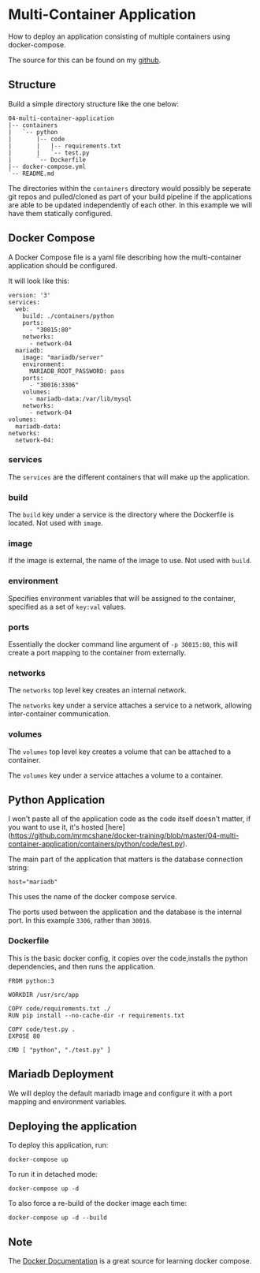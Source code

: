 # Multi-Container Application

How to deploy an application consisting of multiple containers using docker-compose.

The source for this can be found on my [github](https://github.com/mrmcshane/docker-training/tree/master/04-multi-container-application).

## Structure

Build a simple directory structure like the one below:

```
04-multi-container-application
|-- containers
|   `-- python
|       |-- code
|       |   |-- requirements.txt
|       |   `-- test.py
|       `-- Dockerfile
|-- docker-compose.yml
`-- README.md
```

The directories within the `containers` directory would possibly be seperate git repos and pulled/cloned as part of your build pipeline if the applications are able to be updated independently of each other. In this example we will have them statically configured.

## Docker Compose

A Docker Compose file is a yaml file describing how the multi-container application should be configured.

It will look like this:

```
version: '3'
services:
  web:
    build: ./containers/python
    ports:
      - "30015:80"
    networks:
      - network-04
  mariadb:
    image: "mariadb/server"
    environment:
      MARIADB_ROOT_PASSWORD: pass
    ports:
      - "30016:3306"
    volumes:
      - mariadb-data:/var/lib/mysql
    networks:
      - network-04
volumes:
  mariadb-data:
networks:
  network-04:
```

### services

The `services` are the different containers that will make up the application.

### build

The `build` key under a service is the directory where the Dockerfile is located. Not used with `image`.

### image

If the image is external, the name of the image to use. Not used with `build`.

### environment

Specifies environment variables that will be assigned to the container, specified as a set of `key:val` values.

### ports

Essentially the docker command line argument of `-p 30015:80`, this will create a port mapping to the container from externally.

### networks

The `networks` top level key creates an internal network.

The `networks` key under a service attaches a service to a network, allowing inter-container communication.

### volumes

The `volumes` top level key creates a volume that can be attached to a container.

The `volumes` key under a service attaches a volume to a container.



## Python Application

I won't paste all of the application code as the code itself doesn't matter, if you want to use it, it's hosted [here]
(https://github.com/mrmcshane/docker-training/blob/master/04-multi-container-application/containers/python/code/test.py).

The main part of the application that matters is the database connection string:
```
host="mariadb"
```
This uses the name of the docker compose service. 

The ports used between the application and the database is the internal port. In this example `3306`, rather than `30016`.

### Dockerfile

This is the basic docker config, it copies over the code,installs the python dependencies, and then runs the application.
```
FROM python:3

WORKDIR /usr/src/app

COPY code/requirements.txt ./
RUN pip install --no-cache-dir -r requirements.txt

COPY code/test.py .
EXPOSE 80

CMD [ "python", "./test.py" ]
```


## Mariadb Deployment

We will deploy the default mariadb image and configure it with a port mapping and environment variables.



## Deploying the application

To deploy this application, run:
```
docker-compose up
```

To run it in detached mode:
```
docker-compose up -d
```

To also force a re-build of the docker image each time:
```
docker-compose up -d --build
```

## Note

The [Docker Documentation](https://docs.docker.com/compose/) is a great source for learning docker compose.
